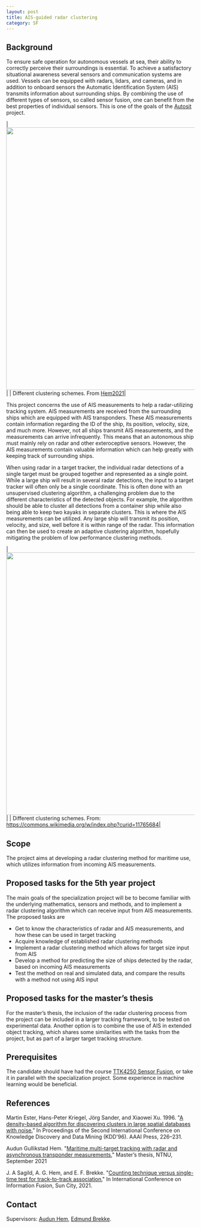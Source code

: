 ```yaml
---
layout: post
title: AIS-guided radar clustering
category: SF
---
```

## Background

To ensure safe operation for autonomous vessels at sea, their ability to correctly perceive their surroundings is essential. To achieve a satisfactory situational awareness several sensors and communication systems are used. Vessels can be equipped with radars, lidars, and cameras, and in addition to onboard sensors the Automatic Identification System (AIS) transmits information about surrounding ships. By combining the use of different types of sensors, so called sensor fusion, one can benefit from the best properties of individual sensors. This is one of the goals of the [Autosit] project.
 
|<img src="{{site.url}}/assets/radar_illustration.pdf" width="700"> | 
| Different clustering schemes. From [Hem2021]|


This project concerns the use of AIS measurements to help a radar-utilizing tracking system. AIS measurements are received from the surrounding ships which are equipped with AIS transponders. These AIS measurements contain information regarding the ID of the ship, its position, velocity, size, and much more. However, not all ships transmit AIS measurements, and the measurements can arrive infrequently. This means that an autonomous ship must mainly rely on radar and other exteroceptive sensors. However, the AIS measurements contain valuable information which can help greatly with keeping track of surrounding ships.

When using radar in a target tracker, the individual radar detections of a single target must be grouped together and represented as a single point. While a large ship will result in several radar detections, the input to a target tracker will often only be a single coordinate. This is often done with an unsupervised clustering algorithm, a challenging problem due to the different characteristics of the detected objects. For example, the algorithm should be able to cluster all detections from a container ship while also being able to keep two kayaks in separate clusters. This is where the AIS measurements can be utilized. Any large ship will transmit its position, velocity, and size, well before it is within range of the radar. This information can then be used to create an adaptive clustering algorithm, hopefully mitigating the problem of low performance clustering methods. 

|<img src="{{site.url}}/assets/ClusterAnalysis_Mouse.svg" width="700"> | 
| Different clustering schemes. From: https://commons.wikimedia.org/w/index.php?curid=11765684|

## Scope
The project aims at developing a radar clustering method for maritime use, which utilizes information from incoming AIS measurements. 

## Proposed tasks for the 5th year project
The main goals of the specialization project will be to become familiar with the underlying mathematics, sensors and methods, and to implement a radar clustering algorithm which can receive input from AIS measurements. The proposed tasks are
*	Get to know the characteristics of radar and AIS measurements, and how these can be used in target tracking
*	Acquire knowledge of established radar clustering methods
*	Implement a radar clustering method which allows for target size input from AIS
*	Develop a method for predicting the size of ships detected by the radar, based on incoming AIS measurements
*	Test the method on real and simulated data, and compare the results with a method not using AIS input




## Proposed tasks for the master’s thesis
For the master’s thesis, the inclusion of the radar clustering process from the project can be included in a larger tracking framework, to be tested on experimental data. Another option is to combine the use of AIS in extended object tracking, which shares some similarities with the tasks from the project, but as part of a larger target tracking structure.

## Prerequisites
The candidate should have had the course [TTK4250 Sensor Fusion], or take it in parallel with the specialization project. Some experience in machine learning would be beneficial.



## References
Martin Ester, Hans-Peter Kriegel, Jörg Sander, and Xiaowei Xu. 1996. "[A density-based algorithm for discovering clusters in large spatial databases with noise.][Ester1996]" In Proceedings of the Second International Conference on Knowledge Discovery and Data Mining (KDD'96). AAAI Press, 226–231.

Audun Gullikstad Hem. "[Maritime multi-target tracking with radar and asynchronous transponder measurements.][Hem2021]" Master’s thesis, NTNU, September 2021 

J. A Sagild, A. G. Hem, and E. F. Brekke. "[Counting technique versus single-time test for track-to-track association.][Sagild2021]" In International Conference on Information Fusion, Sun City, 2021. 



## Contact

Supervisors: [Audun Hem], [Edmund Brekke].  

[Audun Hem]: www.ntnu.edu/employees/audun.g.hem
[Edmund Brekke]: www.ntnu.edu/employees/edmund.brekke
[Ester1996]: https://www.aaai.org/Papers/KDD/1996/KDD96-037.pdf?source=post_page
[Hem2021]: https://ntnuopen.ntnu.no/ntnu-xmlui/handle/11250/2781021
[Sagild2021]: https://ieeexplore.ieee.org/document/9626911
[Autosit]: https://www.ntnu.edu/autosit
[Autosea]: https://www.ntnu.edu/autosea
[Milliampere]: https://www.ntnu.edu/autoferry
[TTK4250 Sensor Fusion]: https://www.ntnu.no/studier/emner/TTK4250#tab=omEmnet
